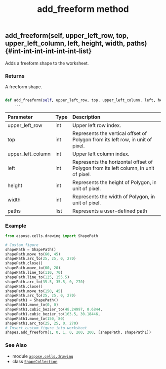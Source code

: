 ﻿---
title: add_freeform method
second_title: Aspose.Cells for Python via .NET API References
description: 
type: docs
weight: 120
url: /aspose.cells.drawing/shapecollection/add_freeform/
is_root: false
---

## add_freeform(self, upper_left_row, top, upper_left_column, left, height, width, paths) {#int-int-int-int-int-int-list}

Adds a freeform shape to the worksheet.


### Returns 


A freeform shape.


```python

def add_freeform(self, upper_left_row, top, upper_left_column, left, height, width, paths):
    ...
```


| Parameter | Type | Description |
| :- | :- | :- |
| upper_left_row | int | Upper left row index. |
| top | int | Represents the vertical  offset of Polygon from its left row, in unit of pixel. |
| upper_left_column | int | Upper left column index. |
| left | int | Represents the horizontal offset of Polygon from its left column, in unit of pixel. |
| height | int | Represents the height of Polygon, in unit of pixel. |
| width | int | Represents the width of Polygon, in unit of pixel. |
| paths | list | Represents a user-defined path |

### Example 


```python
from aspose.cells.drawing import ShapePath

# Custom figure
shapePath = ShapePath()
shapePath.move_to(60, 45)
shapePath.arc_to(25, 25, 0, 270)
shapePath.close()
shapePath.move_to(60, 20)
shapePath.line_to(110, 70)
shapePath.line_to(125, 155.5)
shapePath.arc_to(35.5, 35.5, 0, 270)
shapePath.close()
shapePath.move_to(150, 45)
shapePath.arc_to(25, 25, 0, 270)
shapePath1 = ShapePath()
shapePath1.move_to(0, 0)
shapePath1.cubic_bezier_to(48.24997, 0.6844,                                 96.5, -7.148871,                                 130, 11.517795)
shapePath1.cubic_bezier_to(163.5, 30.18446,                                 182.24997, 75.351,                                 201, 120.517795)
shapePath1.move_to(150, 80)
shapePath1.arc_to(25, 25, 0, 270)
# Insert custom figure into worksheet
shapes.add_freeform(1, 0, 1, 0, 200, 200, [shapePath, shapePath1])

```



### See Also
* module [`aspose.cells.drawing`](../../)
* class [`ShapeCollection`](/cells/python-net/aspose.cells.drawing/shapecollection)
